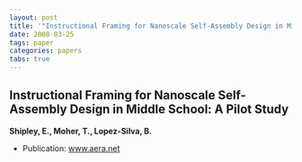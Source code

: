 ```yaml
---
layout: post
title: '"Instructional Framing for Nanoscale Self-Assembly Design in Middle School: A Pilot Study"'
date: 2008-03-25
tags: paper
categories: papers
tabs: true
---
```


## Instructional Framing for Nanoscale Self-Assembly Design in Middle School: A Pilot Study
**Shipley, E., Moher, T., Lopez-Silva, B.**
- Publication: www.aera.net
